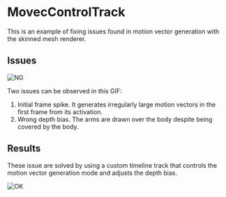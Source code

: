 MovecControlTrack
=================

This is an example of fixing issues found in motion vector generation with the
skinned mesh renderer.

Issues
------

![NG](https://i.imgur.com/Z364VbK.gif)

Two issues can be observed in this GIF:

1. Initial frame spike. It generates irregularly large motion vectors in the
   first frame from its activation.
2. Wrong depth bias. The arms are drawn over the body despite being covered by
   the body.

Results
-------

These issue are solved by using a custom timeline track that controls the
motion vector generation mode and adjusts the depth bias.

![OK](https://i.imgur.com/xoJOXUw.gif)

